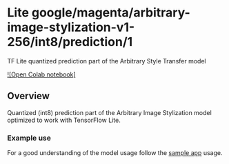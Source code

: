 # Lite google/magenta/arbitrary-image-stylization-v1-256/int8/prediction/1
TF Lite quantized prediction part of the Arbitrary Style Transfer model

<!-- asset-path: legacy -->
<!-- parent-model: google/magenta/arbitrary-image-stylization-v1-256/2 -->

[![Open Colab notebook]](https://colab.research.google.com/github/tensorflow/tensorflow/blob/master/tensorflow/lite/g3doc/models/style_transfer/overview.ipynb)

## Overview
Quantized (int8) prediction part of the Arbitrary Image Stylization model
optimized to work with TensorFlow Lite.

### Example use
For a good understanding of the model usage follow the
[sample app](https://github.com/tensorflow/examples/blob/master/lite/examples/style_transfer/android/app/src/main/java/org/tensorflow/lite/examples/styletransfer/StyleTransferModelExecutor.kt)
usage.

